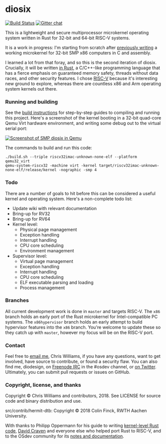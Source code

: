 # diosix

[![Build Status](https://travis-ci.org/diodesign/diosix.svg?branch=master)](https://travis-ci.org/diodesign/diosix) [![Gitter chat](https://badges.gitter.im/gitterHQ/gitter.png)](https://gitter.im/diosix/Lobby)

This is a lightweight and secure multiprocessor microkernel operating system written in Rust
for 32-bit and 64-bit RISC-V systems.

It is a work in progress: I'm starting from scratch
after [previously writing](https://github.com/diodesign/diosix-legacy) a working microkernel for
32-bit SMP x86 computers in C and assembly.

I learned a lot from that foray, and so this is the second iteration of diosix. Crucially,
it will be written [in Rust](https://www.rust-lang.org/), a C/C++-like programming language that has a fierce emphasis
on guaranteed memory safety, threads without data races, and other security features.
I chose [RISC-V](https://riscv.org/) because it's interesting new ground to explore,
whereas there are countless x86 and Arm operating system kernels out there.

### Running and building

See the [build instructions](BUILDING.md) for step-by-step guides to compiling and running this project.
Here's a screenshot of the kernel booting in a 32-bit quad-core Qemu Virt hardware environment,
and writing some debug out to the virtual serial port:

[![Screenshot of SMP diosix in Qemu](https://raw.githubusercontent.com/diodesign/diosix/screenshots/docs/screenshots/smp.png)](https://raw.githubusercontent.com/diodesign/diosix/screenshots/docs/screenshots/smp.png)

The commands to build and run this code:

```
./build.sh --triple riscv32imac-unknown-none-elf --platform qemu32_virt
qemu-system-riscv32 -machine virt -kernel target/riscv32imac-unknown-none-elf/release/kernel -nographic -smp 4
```

### Todo

There are a number of goals to hit before this can be considered a useful kernel and operating system.
Here's a non-complete todo list:

* Update wiki with relevant documentation
* Bring-up for RV32
* Bring-up for RV64
* Kernel level:
    * Physical page management
    * Exception handling
    * Interrupt handling
    * CPU core scheduling
    * Environment management
* Supervisor level:
    * Virtual page management
    * Exception handling
    * Interrupt handling
    * CPU core scheduling
    * ELF executable parsing and loading
    * Process management

### Branches

All current development work is done in `master` and targets RISC-V. The `x86` branch holds an early port of the Rust microkernel for Intel-compatible PC systems. The `x86hypervisor` branch holds an early attempt to build hypervisor features into the `x86` branch. You're welcome to update these so they catch up with `master`, however my focus will be on the RISC-V port.

### Contact

Feel free to [email me](mailto:diodesign@gmail.com), Chris Williams, if you have any questions, want to get involved, have source to contribute, or found a security flaw. You can also find me, diodesign, on [Freenode IRC](https://freenode.net/irc_servers.shtml) in the #osdev channel, or [on Twitter](https://twitter.com/diodesign). Ultimately, you can submit pull requests or issues on GitHub.

### Copyright, license, and thanks

Copyright &copy; Chris Williams and contributors, 2018. See LICENSE for source code and binary distribution and use.

src/contrib/hermit-dtb: Copyright &copy; 2018 Colin Finck, RWTH Aachen University.

With thanks to Philipp Oppermann for his guide to writing [kernel-level Rust code](https://os.phil-opp.com/), [David Craven](https://github.com/dvc94ch) and everyone else who helped port Rust to RISC-V, and to the OSdev community for its [notes and documentation](http://wiki.osdev.org/Main_Page).
